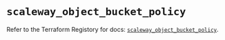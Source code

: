 # `scaleway_object_bucket_policy`

Refer to the Terraform Registory for docs: [`scaleway_object_bucket_policy`](https://registry.terraform.io/providers/scaleway/scaleway/2.21.0/docs/resources/object_bucket_policy).
